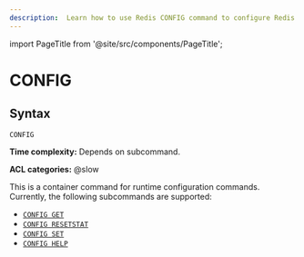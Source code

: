 ```yaml
---
description:  Learn how to use Redis CONFIG command to configure Redis server at runtime.
---
```


import PageTitle from '@site/src/components/PageTitle';

# CONFIG

<PageTitle title="Redis CONFIG Command (Documentation) | Dragonfly" />

## Syntax

    CONFIG 

**Time complexity:** Depends on subcommand.

**ACL categories:** @slow

This is a container command for runtime configuration commands.
Currently, the following subcommands are supported:

- [`CONFIG GET`](./config-get.md)
- [`CONFIG RESETSTAT`](./config-resetstat.md)
- [`CONFIG SET`](./config-set.md)
- [`CONFIG HELP`](./config-help.md)

<!-- To see the list of available commands you can call `CONFIG HELP`. -->
